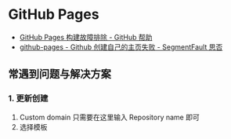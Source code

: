 # GitHub Pages

- [GitHub Pages 构建故障排除 - GitHub 帮助](https://help.github.com/cn/enterprise/2.17/user/articles/troubleshooting-github-pages-builds)
- [github-pages - Github 创建自己的主页失败 - SegmentFault 思否](https://segmentfault.com/q/1010000006115577)

## 常遇到问题与解决方案

### 1. 更新创建

1. Custom domain 只需要在这里输入 Repository name 即可
2. 选择模板
